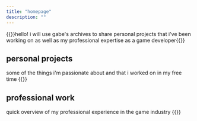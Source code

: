 ```yaml
---
title: "homepage"
description: ""
---
```


{{<lead>}}hello! i will use gabe's archives to share personal projects that i've been working on as well as my professional expertise as a game developer{{</lead>}}

## personal projects
some of the things i'm passionate about and that i worked on in my free time
{{<list limit=10 title=" " where="Type" value="personal">}}

## professional work
quick overview of my professional experience in the game industry
{{<list limit=10 title=" " where="Type" value="professional">}}